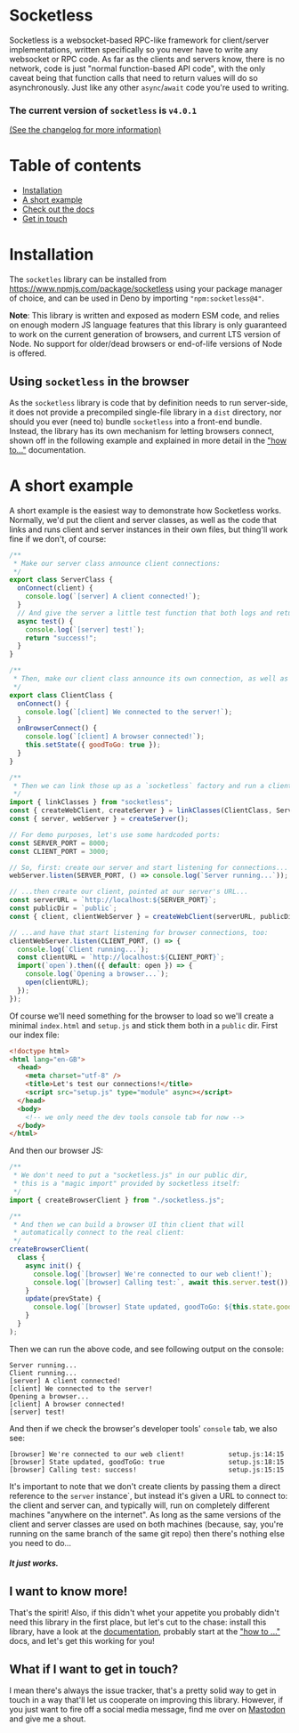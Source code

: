 # Socketless

Socketless is a websocket-based RPC-like framework for client/server implementations, written specifically so you never have to write any websocket or RPC code. As far as the clients and servers know, there is no network, code is just "normal function-based API code", with the only caveat being that function calls that need to return values will do so asynchronously. Just like any other `async`/`await` code you're used to writing.

### The current version of `socketless` is `v4.0.1`
[(See the changelog for more information)](./docs/CHANGELOG.md)

# Table of contents

- [Installation](#installation)
- [A short example](#a-short-example)
- [Check out the docs](#i-want-to-know-more)
- [Get in touch](#what-if-i-want-to-get-in-touch)

# Installation

The `socketles` library can be installed from https://www.npmjs.com/package/socketless using your package manager of choice, and can be used in Deno by importing `"npm:socketless@4"`.

**Note**: This library is written and exposed as modern ESM code, and relies on enough modern JS language features that this library is only guaranteed to work on the current generation of browsers, and current LTS version of Node. No support for older/dead browsers or end-of-life versions of Node is offered.

## Using `socketless` in the browser

As the `socketless` library is code that by definition needs to run server-side, it does not provide a precompiled single-file library in a `dist` directory, nor should you ever (need to) bundle `socketless` into a front-end bundle. Instead, the library has its own mechanism for letting browsers connect, shown off in the following example and explained in more detail in the ["how to..."](docs/HOWTO.md) documentation.

# A short example

A short example is the easiest way to demonstrate how Socketless works. Normally, we'd put the client and server classes, as well as the code that links and runs client and server instances in their own files, but thing'll work fine if we don't, of course:

```js
/**
 * Make our server class announce client connections:
 */
export class ServerClass {
  onConnect(client) {
    console.log(`[server] A client connected!`);
  }
  // And give the server a little test function that both logs and returns a value:
  async test() {
    console.log(`[server] test!`);
    return "success!";
  }
}
```

```js
/**
 * Then, make our client class announce its own connection, as well as browser connections:
 */
export class ClientClass {
  onConnect() {
    console.log(`[client] We connected to the server!`);
  }
  onBrowserConnect() {
    console.log(`[client] A browser connected!`);
    this.setState({ goodToGo: true });
  }
}
```

```js
/**
 * Then we can link those up as a `socketless` factory and run a client/server setup:
 */
import { linkClasses } from "socketless";
const { createWebClient, createServer } = linkClasses(ClientClass, ServerClass);
const { server, webServer } = createServer();

// For demo purposes, let's use some hardcoded ports:
const SERVER_PORT = 8000;
const CLIENT_PORT = 3000;

// So, first: create our server and start listening for connections...
webServer.listen(SERVER_PORT, () => console.log(`Server running...`));

// ...then create our client, pointed at our server's URL...
const serverURL = `http://localhost:${SERVER_PORT}`;
const publicDir = `public`;
const { client, clientWebServer } = createWebClient(serverURL, publicDir);

// ...and have that start listening for browser connections, too:
clientWebServer.listen(CLIENT_PORT, () => {
  console.log(`Client running...`);
  const clientURL = `http://localhost:${CLIENT_PORT}`;
  import(`open`).then(({ default: open }) => {
    console.log(`Opening a browser...`);
    open(clientURL);
  });
});
```

Of course we'll need something for the browser to load so we'll create a minimal `index.html` and `setup.js` and stick them both in a `public` dir. First our index file:

```html
<!doctype html>
<html lang="en-GB">
  <head>
    <meta charset="utf-8" />
    <title>Let's test our connections!</title>
    <script src="setup.js" type="module" async></script>
  </head>
  <body>
    <!-- we only need the dev tools console tab for now -->
  </body>
</html>
```

And then our browser JS:

```js
/**
 * We don't need to put a "socketless.js" in our public dir,
 * this is a "magic import" provided by socketless itself:
 */
import { createBrowserClient } from "./socketless.js";

/**
 * And then we can build a browser UI thin client that will
 * automatically connect to the real client:
 */
createBrowserClient(
  class {
    async init() {
      console.log(`[browser] We're connected to our web client!`);
      console.log(`[browser] Calling test:`, await this.server.test());
    }
    update(prevState) {
      console.log(`[browser] State updated, goodToGo: ${this.state.goodToGo}`);
    }
  }
);
```

Then we can run the above code, and see following output on the console:

```
Server running...
Client running...
[server] A client connected!
[client] We connected to the server!
Opening a browser...
[client] A browser connected!
[server] test!
```

And then if we check the browser's developer tools' `console` tab, we also see:

```
[browser] We're connected to our web client!           setup.js:14:15
[browser] State updated, goodToGo: true                setup.js:18:15
[browser] Calling test: success!                       setup.js:15:15
```

It's important to note that we don't create clients by passing them a direct reference to the `server` instance`, but instead it's given a URL to connect to: the client and server can, and typically will, run on completely different machines "anywhere on the internet". As long as the same versions of the client and server classes are used on both machines (because, say, you're running on the same branch of the same git repo) then there's nothing else you need to do...

#### _It just works._

## I want to know more!

That's the spirit! Also, if this didn't whet your appetite you probably didn't need this library in the first place, but let's cut to the chase: install this library, have a look at the [documentation](./docs), probably start at the ["how to ..."](/docs/HOWTO.md) docs, and let's get this working for you!

## What if I want to get in touch?

I mean there's always the issue tracker, that's a pretty solid way to get in touch in a way that'll let us cooperate on improving this library. However, if you just want to fire off a social media message, find me over on [Mastodon](https://mastodon.social/@TheRealPomax) and give me a shout.
